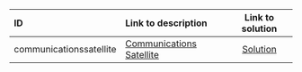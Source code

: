 | ID | Link to description | Link to solution |
|:---|:---|:---:|
| communicationssatellite | [Communications Satellite](https://open.kattis.com/problems/communicationssatellite) | [Solution](https://github.com/versenyi98/leetcode-solutions/tree/main/solutions/Communications%20Satellite)|
